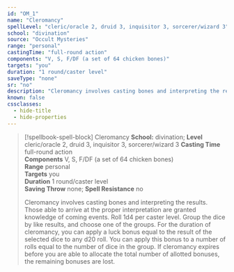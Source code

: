 ```yaml
---
id: "OM_1"
name: "Cleromancy"
spellLevel: "cleric/oracle 2, druid 3, inquisitor 3, sorcerer/wizard 3"
school: "divination"
source: "Occult Mysteries"
range: "personal"
castingTime: "full-round action"
components: "V, S, F/DF (a set of 64 chicken bones)"
targets: "you"
duration: "1 round/caster level"
saveType: "none"
sr: "no"
description: "Cleromancy involves casting bones and interpreting the results. Those able to arrive at the proper interpretation are granted knowledge of coming events. Roll 1d4 per caster level. Group the dice by like results, and choose one of the groups. For the duration of cleromancy, you can apply a luck bonus equal to the result of the selected dice to any d20 roll.  You can apply this bonus to a number of rolls equal to the number of dice in the group. If cleromancy expires before you are able to allocate the total number of allotted bonuses, the remaining bonuses are lost."
known: false
cssclasses:
  - hide-title
  - hide-properties
---
```


> [!spellbook-spell-block] Cleromancy
> **School:** divination; **Level** cleric/oracle 2, druid 3, inquisitor 3, sorcerer/wizard 3
> **Casting Time** full-round action  
> **Components** V, S, F/DF (a set of 64 chicken bones)  
> **Range** personal  
> **Targets** you  
> **Duration** 1 round/caster level  
> **Saving Throw** none; **Spell Resistance** no
> 
> Cleromancy involves casting bones and interpreting the results. Those able to arrive at the proper interpretation are granted knowledge of coming events. Roll 1d4 per caster level. Group the dice by like results, and choose one of the groups. For the duration of cleromancy, you can apply a luck bonus equal to the result of the selected dice to any d20 roll.  You can apply this bonus to a number of rolls equal to the number of dice in the group. If cleromancy expires before you are able to allocate the total number of allotted bonuses, the remaining bonuses are lost.